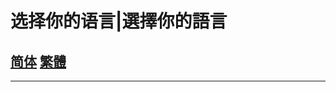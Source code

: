 # 选择你的语言|選擇你的語言

## [简体](https://coin-233.github.io/class.github.io/zh-cn.html)      [繁體](https://coin-233.github.io/class.github.io/zh-tw.html)































------------------------------------------------------------------------------------------------------------------
